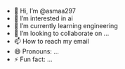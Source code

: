 - 👋 Hi, I’m @asmaa297
- 👀 I’m interested in ai
- 🌱 I’m currently learning engineering
- 💞️ I’m looking to collaborate on ...
- 📫 How to reach my email
- 😄 Pronouns: ...
- ⚡ Fun fact: ...

<!---
asmaa297/asmaa297 is a ✨ special ✨ repository because its `README.md` (this file) appears on your GitHub profile.
You can click the Preview link to take a look at your changes.
--->
